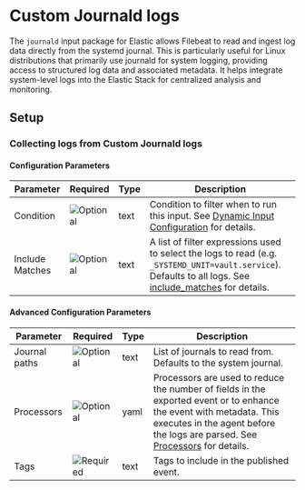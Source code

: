 # Custom Journald logs

The `journald` input package for Elastic allows Filebeat to read and ingest log data directly from the systemd journal. This is particularly useful for Linux distributions that primarily use journald for system logging, providing access to
structured log data and associated metadata. It helps integrate system-level logs into the Elastic Stack for centralized analysis and monitoring.


## Setup

### Collecting logs from Custom Journald logs


#### Configuration Parameters

| Parameter |  Required | Type | Description |
| --- | --- | --- | --- |
| Condition | ![Optional](https://img.shields.io/badge/✘-fed10c?style=flat) | text | Condition to filter when to run this input. See [Dynamic Input Configuration](https://www.elastic.co/guide/en/fleet/current/dynamic-input-configuration.html) for details.  |
| Include Matches | ![Optional](https://img.shields.io/badge/✘-fed10c?style=flat) | text | A list of filter expressions used to select the logs to read (e.g. `_SYSTEMD_UNIT=vault.service`). Defaults to all logs. See [include_matches](https://www.elastic.co/guide/en/beats/filebeat/7.x/filebeat-input-journald.html#filebeat-input-journald-include-matches) for details.   |

#### Advanced Configuration Parameters

| Parameter |  Required | Type | Description |
| --- | --- | --- | --- |
| Journal paths | ![Optional](https://img.shields.io/badge/✘-fed10c?style=flat) | text | List of journals to read from. Defaults to the system journal.   |
| Processors | ![Optional](https://img.shields.io/badge/✘-fed10c?style=flat) | yaml | Processors are used to reduce the number of fields in the exported event or to enhance the event with metadata.  This executes in the agent before the logs are parsed. See [Processors](https://www.elastic.co/guide/en/beats/filebeat/current/filtering-and-enhancing-data.html) for details.   |
| Tags | ![Required](https://img.shields.io/badge/✔-93c93e?style=flat) | text | Tags to include in the published event.   |

